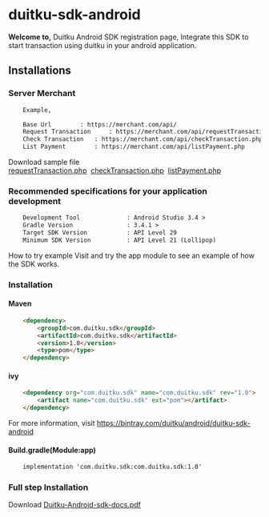 <h1>duitku-sdk-android</h1>


<b>Welcome to,</b> Duitku Android SDK registration page, Integrate this SDK to start transaction using duitku in your android application.


<h2>Installations</h2>

<h3>Server Merchant</h3>


```html
	Example,

	Base Url 		: https://merchant.com/api/
	Request Transaction 	: https://merchant.com/api/requestTransaction.php
	Check Transaction	: https://merchant.com/api/checkTransaction.php
	List Payment		: https://merchant.com/api/listPayment.php
```
Download sample file <a href="https://github.com/duitkupg/duitku-android-sdk/blob/master/Webserver/requestTransaction.php" download="requestTransaction.php">requestTransaction.php</a>&nbsp;&nbsp;<a href="https://github.com/duitkupg/duitku-android-sdk/blob/master/Webserver/checkTransaction.php" download="checkTransaction.php">checkTransaction.php</a>&nbsp;&nbsp;<a href="https://github.com/duitkupg/duitku-android-sdk/blob/master/Webserver/listPayment.php" download="listPayment.php">listPayment.php</a>


<h3>Recommended specifications for your application development</h3>


```html
	Development Tool       		 : Android Studio 3.4 > 
	Gradle Version         		 : 3.4.1 > 
	Target SDK Version     		 : API Level 29 
	Minimum SDK Version   		 : API Level 21 (Lollipop) 
```





How to try example
Visit and try the app module to see an example of how the SDK works.



<h3>Installation</h3>

<h4>Maven</h4>

```html
	<dependency>
		<groupId>com.duitku.sdk</groupId>
		<artifactId>com.duitku.sdk</artifactId>
		<version>1.0</version>
		<type>pom</type>
	</dependency>
```
<h4>ivy</h4>

```html
	<dependency org="com.duitku.sdk" name="com.duitku.sdk" rev="1.0">
		<artifact name="com.duitku.sdk" ext="pom"></artifact>
	</dependency>
```

For more information, visit https://bintray.com/duitku/android/duitku-sdk-android

<h4>Build.gradle(Module:app)</h4>

```html
	implementation 'com.duitku.sdk:com.duitku.sdk:1.0'
```


<h3>Full step Installation </h3>
Download  <a href="https://github.com/duitkupg/duitku-android-sdk/blob/master/Docs/requestTransaction.php" download="requestTransaction.php">Duitku-Android-sdk-docs.pdf</a>

